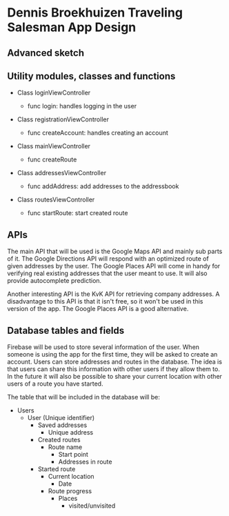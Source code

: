 # Dennis Broekhuizen Traveling Salesman App Design

## Advanced sketch


## Utility modules, classes and functions
* Class loginViewController
  * func login: handles logging in the user

* Class registrationViewController
  * func createAccount: handles creating an account

* Class mainViewController
  * func createRoute

* Class addressesViewController
  * func addAddress: add addresses to the addressbook

* Class routesViewController
  * func startRoute: start created route

## APIs
The main API that will be used is the Google Maps API and mainly sub parts of it. The Google Directions API will respond with an optimized route of given addresses by the user. The Google Places API will come in handy for verifying real existing addresses that the user meant to use. It will also provide autocomplete prediction.

Another interesting API is the KvK API for retrieving company addresses. A disadvantage to this API is that it isn't free, so it won't be used in this version of the app. The Google Places API is a good alternative.

## Database tables and fields
Firebase will be used to store several information of the user. When someone is using the app for the first time, they will be asked to create an account. Users can store addresses and routes in the database. The idea is that users can share this information with other users if they allow them to. In the future it will also be possible to share your current location with other users of a route you have started.

The table that will be included in the database will be:
* Users
  * User (Unique identifier)
    * Saved addresses
      * Unique address
    * Created routes
      * Route name
        * Start point
        * Addresses in route
    * Started route
      * Current location
        * Date
      * Route progress
        * Places
          * visited/unvisited
